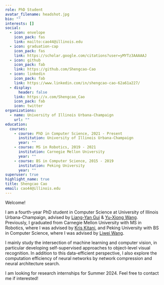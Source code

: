 ```yaml
---
role: PhD Student
avatar_filename: headshot.jpg
bio: ""
interests: []
social:
  - icon: envelope
    icon_pack: fas
    link: mailto:cao44@illinois.edu
  - icon: graduation-cap
    icon_pack: fas
    link: https://scholar.google.com/citations?user=yMYTz3AAAAAJ
  - icon: github
    icon_pack: fab
    link: https://github.com/Shengcao-Cao
  - icon: linkedin
    icon_pack: fab
    link: https://www.linkedin.com/in/shengcao-cao-62a61a227/
  - display:
      header: false
    link: https://x.com/Shengcao_Cao
    icon_pack: fab
    icon: twitter
organizations:
  - name: University of Illinois Urbana-Champaign
    url: ""
education:
  courses:
    - course: PhD in Computer Science, 2021 - Present
      institution: University of Illinois Urbana-Champaign
      year: ""
    - course: MS in Robotics, 2019 - 2021
      institution: Carnegie Mellon University
      year: ""
    - course: BS in Computer Science, 2015 - 2019
      institution: Peking University
      year: ""
superuser: true
highlight_name: true
title: Shengcao Cao
email: cao44@illinois.edu
---
```

Welcome!

I am a fourth-year PhD student in Computer Science at University of Illinois Urbana-Champaign, advised by [Liang-Yan Gui](https://cs.illinois.edu/about/people/faculty/lgui) & [Yu-Xiong Wang](https://yxw.web.illinois.edu/). Previously, I graduated from Carnegie Mellon University with MS in Robotics, where I was advised by [Kris Kitani](http://www.cs.cmu.edu/~kkitani/), and Peking University with BS in Computer Science, where I was advised by [Liwei Wang](http://www.liweiwang-pku.com/).

I mainly study the intersection of machine learning and computer vision, in particular developing self-supervised approaches to object-level visual recognition. In addition to this data-efficient perspective, I also explore the computation efficiency of neural networks by network compression and neural architecture search.

I am looking for research internships for Summer 2024. Feel free to contact me if interested!